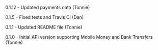 0.1.12
    - Updated payments data (Tonnie)

0.1.5
	- Fixed tests and Travis CI (Dan)

0.1.1
    - Updated README file (Tonnie)

0.1.0
    - Initial API version supporting Mobile Money and Bank Transfers (Tonnie)